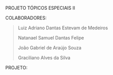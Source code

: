 PROJETO TÓPICOS ESPECIAIS II

COLABORADORES: 
> Luiz Adriano Dantas Estevam de Medeiros
> 
> Natanael Samuel Dantas Felipe
> 
> João Gabriel de Araújo Souza
> 
> Graciliano Alves da Silva
> 

PROJETO: 
